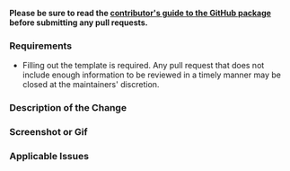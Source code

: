 **Please be sure to read the [contributor's guide to the GitHub package](https://github.com/atom/github/blob/master/CONTRIBUTING.md) before submitting any pull requests.**

### Requirements

* Filling out the template is required. Any pull request that does not include enough information to be reviewed in a timely manner may be closed at the maintainers' discretion.

### Description of the Change

<!--

We must be able to understand the design of your change from this description. If we can't get a good idea of what the code will be doing from the description here, the pull request may be closed at the maintainers' discretion. Keep in mind that the maintainer reviewing this PR may not be familiar with or have worked with the code here recently, so please walk us through the concepts.

-->

### Screenshot or Gif

<!-- If the changes are visual, add a screenshot or record a Gif. This doesn't have to be updated during implementation, but after a PR is merged, a final screenshot/gif should be added. It might get used for blog posts, documentation etc. Write "N/A" if not applicable. -->

### Applicable Issues

<!-- Cross-reference any applicable Issues here. Use "Fixes #NNN" or "Closes #NNN" syntax to automatically close linked issues on merge. -->
